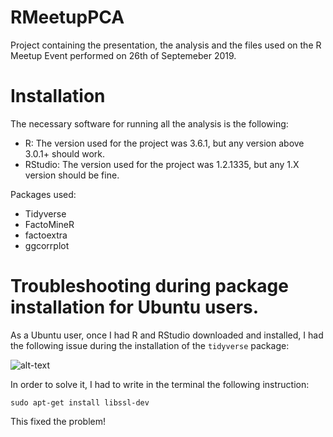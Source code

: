 # RMeetupPCA
Project containing the presentation, the analysis and the files used on the R Meetup Event performed on 26th of Septemeber 2019.

# Installation

The necessary software for running all the analysis is the following:

* R: The version used for the project was 3.6.1, but any version above 3.0.1+ should work.
* RStudio: The version used for the project was 1.2.1335, but any 1.X version should be fine.

Packages used:

* Tidyverse
* FactoMineR
* factoextra
* ggcorrplot


# Troubleshooting during package installation for Ubuntu users.

As a Ubuntu user, once I had R and RStudio downloaded and installed, I had the following issue during the installation of the `tidyverse` package:

![alt-text](https://github.com/rubengura/RMeetupPCA/images/tidyverse_error.png "Click to expand")

In order to solve it, I had to write in the terminal the following instruction:

`sudo apt-get install libssl-dev`

This fixed the problem!
